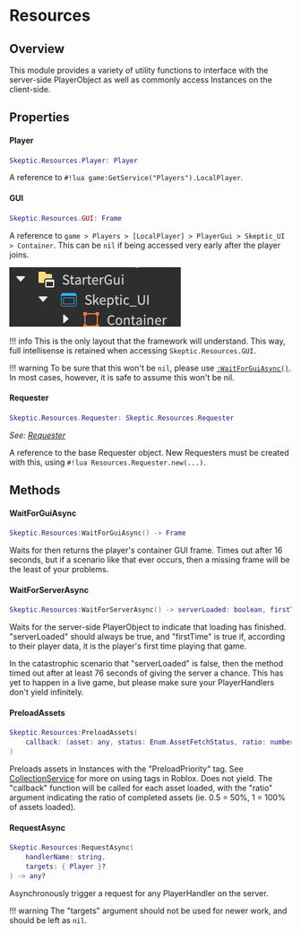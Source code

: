 # Resources

## Overview

This module provides a variety of utility functions to interface with the server-side PlayerObject as well as commonly access Instances on the client-side.

## Properties

#### Player
```lua
Skeptic.Resources.Player: Player
```

A reference to `#!lua game:GetService("Players").LocalPlayer`.

#### GUI
```lua
Skeptic.Resources.GUI: Frame
```

A reference to `game > Players > [LocalPlayer] > PlayerGui > Skeptic_UI > Container`. This can be `nil` if being accessed very early after the player joins. 

![Explorer view](../../assets/StarterGUI_Explorer.png)

!!! info
    This is the only layout that the framework will understand. This way, full intellisense is retained when accessing `Skeptic.Resources.GUI`.

!!! warning
    To be sure that this won't be `nil`, please use [`:WaitForGuiAsync()`](#waitforguiasync). In most cases, however, it is safe to assume this won't be nil.

#### Requester
```lua
Skeptic.Resources.Requester: Skeptic.Resources.Requester
```

_See: [Requester](Requester.md)_

A reference to the base Requester object. New Requesters must be created with this, using `#!lua Resources.Requester.new(...)`.

## Methods

#### WaitForGuiAsync
```lua
Skeptic.Resources:WaitForGuiAsync() -> Frame
```

Waits for then returns the player's container GUI frame. Times out after 16 seconds, but if a scenario like that ever occurs, then a missing frame will be the least of your problems.

#### WaitForServerAsync
```lua
Skeptic.Resources:WaitForServerAsync() -> serverLoaded: boolean, firstTime: boolean
```

Waits for the server-side PlayerObject to indicate that loading has finished. "serverLoaded" should always be true, and "firstTime" is true if, according to their player data, it is the player's first time playing that game.

In the catastrophic scenario that "serverLoaded" is false, then the method timed out after at least 76 seconds of giving the server a chance. This has yet to happen in a live game, but please make sure your PlayerHandlers don't yield infinitely.

#### PreloadAssets
```lua
Skeptic.Resources:PreloadAssets(
    callback: (asset: any, status: Enum.AssetFetchStatus, ratio: number) -> ()
)
```

Preloads assets in Instances with the "PreloadPriority" tag. See [CollectionService](https://create.roblox.com/docs/reference/engine/classes/CollectionService) for more on using tags in Roblox. Does not yield. The "callback" function will be called for each asset loaded, with the "ratio" argument indicating the ratio of completed assets (ie. 0.5 = 50%, 1 = 100% of assets loaded).

#### RequestAsync
```lua
Skeptic.Resources:RequestAsync(
    handlerName: string,
    targets: { Player }?
) -> any?
```

Asynchronously trigger a request for any PlayerHandler on the server. 

!!! warning
    The "targets" argument should not be used for newer work, and should be left as `nil`.